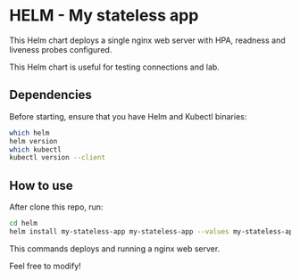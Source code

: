 # HELM - My stateless app

This Helm chart deploys a single nginx web server with HPA, readness and liveness probes configured.

This Helm chart is useful for testing connections and lab.

## Dependencies

Before starting, ensure that you have Helm and Kubectl binaries:

```bash
which helm
helm version
which kubectl
kubectl version --client
```

## How to use

After clone this repo, run:

```bash
cd helm
helm install my-stateless-app my-stateless-app --values my-stateless-app/values.yam
```

This commands deploys and running a nginx web server.

Feel free to modify!
